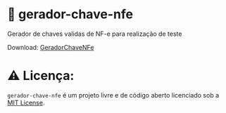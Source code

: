 # 🔑 gerador-chave-nfe
Gerador de chaves validas de NF-e para realização de teste

Download: <a href='https://github.com/GlerystonMatos/gerador-chave-nfe/raw/refs/heads/main/GeradorChaveNFe.exe' target='_blank'>GeradorChaveNFe</a>

# ⚠️ Licença:
`gerador-chave-nfe` é um projeto livre e de código aberto licenciado sob a [MIT License](./LICENSE).